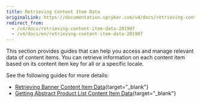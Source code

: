 ```yaml
---
title: Retrieving Content Item Data
originalLink: https://documentation.spryker.com/v4/docs/retrieving-content-item-data-201907
redirect_from:
  - /v4/docs/retrieving-content-item-data-201907
  - /v4/docs/en/retrieving-content-item-data-201907
---
```


This section provides guides that can help you access and manage relevant data of content items. You can retrieve information on each content item based on its content item key for all or a specific locale. 

See the following guides for more details:

* [Retrieving Banner Content Item Data](/docs/scos/dev/glue-api/202001.0/glue-api-storefront-guides/retrieving-content-item-data/retrieving-bann){target="_blank"}
* [Getting Abstract Product List Content Item Data](/docs/scos/dev/glue-api/202001.0/glue-api-storefront-guides/retrieving-content-item-data/getting-abstrac){target="_blank"}
